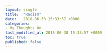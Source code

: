 ```yaml
---
layout: single
title:  "Racism"
date:   2018-06-30 15:33:57 +0000
categories: 
- My Thoughts On
last_modified_at: 2018-06-30 15:33:57 +0000
toc: true
published: false
---
```


